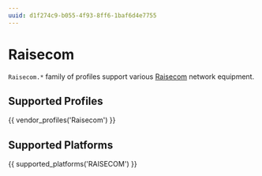 ```yaml
---
uuid: d1f274c9-b055-4f93-8ff6-1baf6d4e7755
---
```

# Raisecom

`Raisecom.*` family of profiles support various [Raisecom](https://www.raisecom.com)
network equipment.

## Supported Profiles

{{ vendor_profiles('Raisecom') }}

## Supported Platforms

{{ supported_platforms('RAISECOM') }}
